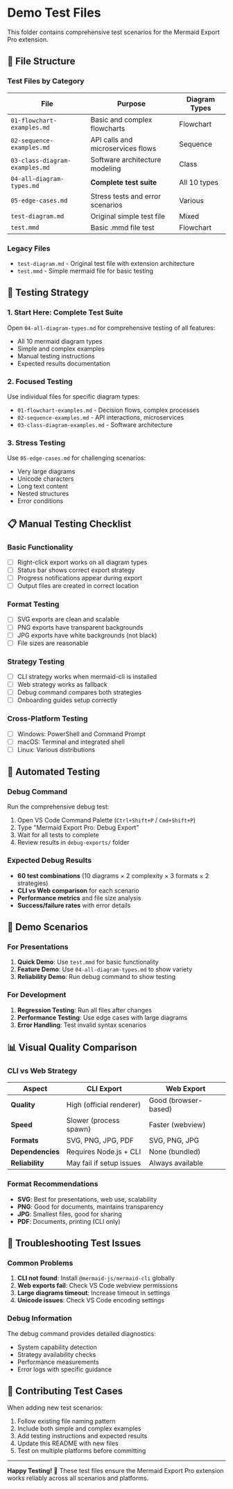 # Demo Test Files

This folder contains comprehensive test scenarios for the Mermaid Export Pro extension.

## 📁 File Structure

### Test Files by Category

| File | Purpose | Diagram Types |
|------|---------|---------------|
| `01-flowchart-examples.md` | Basic and complex flowcharts | Flowchart |
| `02-sequence-examples.md` | API calls and microservices flows | Sequence |
| `03-class-diagram-examples.md` | Software architecture modeling | Class |
| `04-all-diagram-types.md` | **Complete test suite** | All 10 types |
| `05-edge-cases.md` | Stress tests and error scenarios | Various |
| `test-diagram.md` | Original simple test file | Mixed |
| `test.mmd` | Basic .mmd file test | Flowchart |

### Legacy Files
- `test-diagram.md` - Original test file with extension architecture
- `test.mmd` - Simple mermaid file for basic testing

## 🧪 Testing Strategy

### 1. **Start Here: Complete Test Suite**
Open `04-all-diagram-types.md` for comprehensive testing of all features:
- All 10 mermaid diagram types
- Simple and complex examples
- Manual testing instructions
- Expected results documentation

### 2. **Focused Testing**
Use individual files for specific diagram types:
- `01-flowchart-examples.md` - Decision flows, complex processes
- `02-sequence-examples.md` - API interactions, microservices
- `03-class-diagram-examples.md` - Software architecture

### 3. **Stress Testing**
Use `05-edge-cases.md` for challenging scenarios:
- Very large diagrams
- Unicode characters
- Long text content
- Nested structures
- Error conditions

## 📋 Manual Testing Checklist

### Basic Functionality
- [ ] Right-click export works on all diagram types
- [ ] Status bar shows correct export strategy
- [ ] Progress notifications appear during export
- [ ] Output files are created in correct location

### Format Testing
- [ ] SVG exports are clean and scalable
- [ ] PNG exports have transparent backgrounds
- [ ] JPG exports have white backgrounds (not black)
- [ ] File sizes are reasonable

### Strategy Testing
- [ ] CLI strategy works when mermaid-cli is installed
- [ ] Web strategy works as fallback
- [ ] Debug command compares both strategies
- [ ] Onboarding guides setup correctly

### Cross-Platform Testing
- [ ] Windows: PowerShell and Command Prompt
- [ ] macOS: Terminal and integrated shell
- [ ] Linux: Various distributions

## 🤖 Automated Testing

### Debug Command
Run the comprehensive debug test:
1. Open VS Code Command Palette (`Ctrl+Shift+P` / `Cmd+Shift+P`)
2. Type "Mermaid Export Pro: Debug Export"
3. Wait for all tests to complete
4. Review results in `debug-exports/` folder

### Expected Debug Results
- **60 test combinations** (10 diagrams × 2 complexity × 3 formats × 2 strategies)
- **CLI vs Web comparison** for each scenario
- **Performance metrics** and file size analysis
- **Success/failure rates** with error details

## 🎯 Demo Scenarios

### For Presentations
1. **Quick Demo**: Use `test.mmd` for basic functionality
2. **Feature Demo**: Use `04-all-diagram-types.md` to show variety
3. **Reliability Demo**: Run debug command to show testing

### For Development
1. **Regression Testing**: Run all files after changes
2. **Performance Testing**: Use edge cases with large diagrams
3. **Error Handling**: Test invalid syntax scenarios

## 📊 Visual Quality Comparison

### CLI vs Web Strategy
| Aspect | CLI Export | Web Export |
|--------|------------|------------|
| **Quality** | High (official renderer) | Good (browser-based) |
| **Speed** | Slower (process spawn) | Faster (webview) |
| **Formats** | SVG, PNG, JPG, PDF | SVG, PNG, JPG |
| **Dependencies** | Requires Node.js + CLI | None (bundled) |
| **Reliability** | May fail if setup issues | Always available |

### Format Recommendations
- **SVG**: Best for presentations, web use, scalability
- **PNG**: Good for documents, maintains transparency
- **JPG**: Smallest files, good for sharing
- **PDF**: Documents, printing (CLI only)

## 🔧 Troubleshooting Test Issues

### Common Problems
1. **CLI not found**: Install `@mermaid-js/mermaid-cli` globally
2. **Web exports fail**: Check VS Code webview permissions
3. **Large diagrams timeout**: Increase timeout in settings
4. **Unicode issues**: Check VS Code encoding settings

### Debug Information
The debug command provides detailed diagnostics:
- System capability detection
- Strategy availability checks
- Performance measurements
- Error logs with specific guidance

## 📝 Contributing Test Cases

When adding new test scenarios:
1. Follow existing file naming pattern
2. Include both simple and complex examples
3. Add testing instructions and expected results
4. Update this README with new files
5. Test on multiple platforms before committing

---

**Happy Testing!** 🚀 These test files ensure the Mermaid Export Pro extension works reliably across all scenarios and platforms.